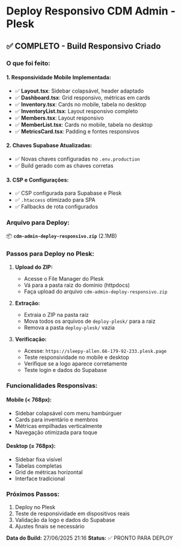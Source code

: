 # Deploy Responsivo CDM Admin - Plesk

## ✅ COMPLETO - Build Responsivo Criado

### O que foi feito:

#### 1. **Responsividade Mobile Implementada:**

- ✅ **Layout.tsx**: Sidebar colapsável, header adaptado
- ✅ **Dashboard.tsx**: Grid responsivo, métricas em cards
- ✅ **Inventory.tsx**: Cards no mobile, tabela no desktop
- ✅ **InventoryList.tsx**: Layout responsivo completo
- ✅ **Members.tsx**: Layout responsivo
- ✅ **MemberList.tsx**: Cards no mobile, tabela no desktop
- ✅ **MetricsCard.tsx**: Padding e fontes responsivos

#### 2. **Chaves Supabase Atualizadas:**

- ✅ Novas chaves configuradas no `.env.production`
- ✅ Build gerado com as chaves corretas

#### 3. **CSP e Configurações:**

- ✅ CSP configurada para Supabase e Plesk
- ✅ `.htaccess` otimizado para SPA
- ✅ Fallbacks de rota configurados

### Arquivo para Deploy:

📦 **`cdm-admin-deploy-responsivo.zip`** (2.1MB)

### Passos para Deploy no Plesk:

1. **Upload do ZIP:**

   - Acesse o File Manager do Plesk
   - Vá para a pasta raiz do domínio (httpdocs)
   - Faça upload do arquivo `cdm-admin-deploy-responsivo.zip`

2. **Extração:**

   - Extraia o ZIP na pasta raiz
   - Mova todos os arquivos de `deploy-plesk/` para a raiz
   - Remova a pasta `deploy-plesk/` vazia

3. **Verificação:**
   - Acesse: `https://sleepy-allen.66-179-92-233.plesk.page`
   - Teste responsividade no mobile e desktop
   - Verifique se a logo aparece corretamente
   - Teste login e dados do Supabase

### Funcionalidades Responsivas:

#### Mobile (< 768px):

- Sidebar colapsável com menu hambúrguer
- Cards para inventário e membros
- Métricas empilhadas verticalmente
- Navegação otimizada para toque

#### Desktop (≥ 768px):

- Sidebar fixa visível
- Tabelas completas
- Grid de métricas horizontal
- Interface tradicional

### Próximos Passos:

1. Deploy no Plesk
2. Teste de responsividade em dispositivos reais
3. Validação da logo e dados do Supabase
4. Ajustes finais se necessário

**Data do Build:** 27/06/2025 21:16
**Status:** ✅ PRONTO PARA DEPLOY
